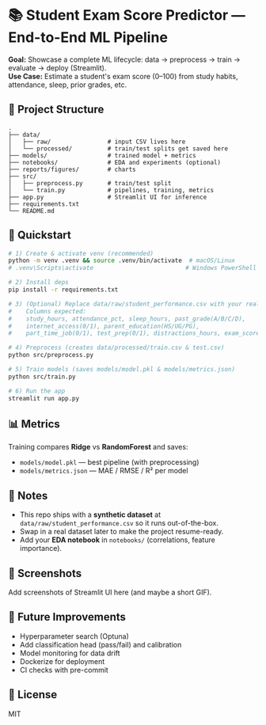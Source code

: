 # 📚 Student Exam Score Predictor — End-to-End ML Pipeline

**Goal:** Showcase a complete ML lifecycle: data → preprocess → train → evaluate → deploy (Streamlit).  
**Use Case:** Estimate a student's exam score (0–100) from study habits, attendance, sleep, prior grades, etc.

## 🧱 Project Structure
```text
.
├── data/
│   ├── raw/                # input CSV lives here
│   └── processed/          # train/test splits get saved here
├── models/                 # trained model + metrics
├── notebooks/              # EDA and experiments (optional)
├── reports/figures/        # charts
├── src/
│   ├── preprocess.py       # train/test split
│   └── train.py            # pipelines, training, metrics
├── app.py                  # Streamlit UI for inference
├── requirements.txt
└── README.md
```

## 🚀 Quickstart
```bash
# 1) Create & activate venv (recommended)
python -m venv .venv && source .venv/bin/activate  # macOS/Linux
# .venv\Scripts\activate                          # Windows PowerShell

# 2) Install deps
pip install -r requirements.txt

# 3) (Optional) Replace data/raw/student_performance.csv with your real dataset
#    Columns expected:
#    study_hours, attendance_pct, sleep_hours, past_grade(A/B/C/D),
#    internet_access(0/1), parent_education(HS/UG/PG),
#    part_time_job(0/1), test_prep(0/1), distractions_hours, exam_score, pass_fail

# 4) Preprocess (creates data/processed/train.csv & test.csv)
python src/preprocess.py

# 5) Train models (saves models/model.pkl & models/metrics.json)
python src/train.py

# 6) Run the app
streamlit run app.py
```

## 📊 Metrics
Training compares **Ridge** vs **RandomForest** and saves:
- `models/model.pkl` — best pipeline (with preprocessing)
- `models/metrics.json` — MAE / RMSE / R² per model

## 📝 Notes
- This repo ships with a **synthetic dataset** at `data/raw/student_performance.csv` so it runs out-of-the-box.
- Swap in a real dataset later to make the project resume-ready.
- Add your **EDA notebook** in `notebooks/` (correlations, feature importance).

## 📸 Screenshots
Add screenshots of Streamlit UI here (and maybe a short GIF).

## 🧠 Future Improvements
- Hyperparameter search (Optuna)
- Add classification head (pass/fail) and calibration
- Model monitoring for data drift
- Dockerize for deployment
- CI checks with pre-commit

## 🧾 License
MIT
